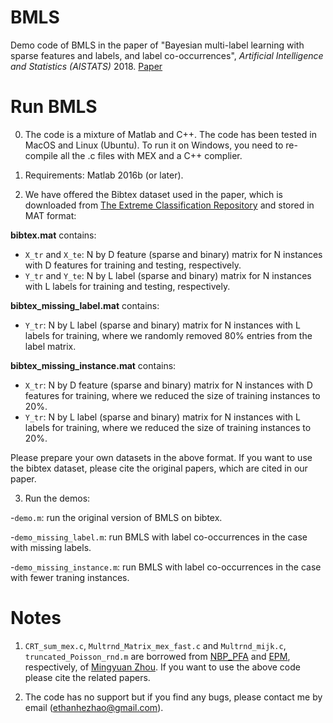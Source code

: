 # BMLS

Demo code of BMLS in the paper of "Bayesian multi-label learning with sparse features and labels, and label co-occurrences", _Artificial Intelligence and Statistics (AISTATS)_ 2018. [Paper](http://proceedings.mlr.press/v84/zhao18b.html)

# Run BMLS

0. The code is a mixture of Matlab and C++. The code has been tested in MacOS and Linux (Ubuntu). To run it on Windows, you need to re-compile all the .c files with MEX and a C++ complier.

1. Requirements: Matlab 2016b (or later).

2. We have offered the Bibtex dataset used in the paper, which is downloaded from [The Extreme Classification Repository](http://manikvarma.org/downloads/XC/XMLRepository.html) and stored in MAT format:

**bibtex.mat** contains:
* ```X_tr``` and ```X_te```: N by D feature (sparse and binary) matrix for N instances with D features for training and testing, respectively.
* ```Y_tr``` and ```Y_te```: N by L label (sparse and binary) matrix for N instances with L labels for training and testing, respectively.

**bibtex_missing_label.mat** contains:
* ```Y_tr```: N by L label (sparse and binary) matrix for N instances with L labels for training, where we randomly removed 80% entries from the label matrix.

**bibtex_missing_instance.mat** contains:
* ```X_tr```: N by D feature (sparse and binary) matrix for N instances with D features for training, where we reduced the size of training instances to 20%. 
* ```Y_tr```: N by L label (sparse and binary) matrix for N instances with L labels for training, where we reduced the size of training instances to 20%.

Please prepare your own datasets in the above format. If you want to use the bibtex dataset, please cite the original papers, which are cited in our paper.

3. Run the demos:

-```demo.m```: run the original version of BMLS on bibtex.

-```demo_missing_label.m```: run BMLS with label co-occurrences in the case with missing labels. 

-```demo_missing_instance.m```: run BMLS with label co-occurrences in the case with fewer traning instances. 

# Notes

1. ```CRT_sum_mex.c```, ```Multrnd_Matrix_mex_fast.c``` and ```Multrnd_mijk.c```, ```truncated_Poisson_rnd.m``` are borrowed from [NBP_PFA](https://mingyuanzhou.github.io/Softwares/NBP_PFA_v1.zip) and [EPM](https://github.com/mingyuanzhou/EPM), respectively, of [Mingyuan Zhou](https://mingyuanzhou.github.io). If you want to use the above code please cite the related papers.

2. The code has no support but if you find any bugs, please contact me by email (ethanhezhao@gmail.com).
